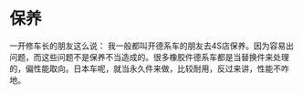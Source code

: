 # 保养
一开修车长的朋友这么说：
我一般都叫开德系车的朋友去4S店保养。因为容易出问题，而这些问题不是保养不当造成的。很多橡胶件德系车都是当替换件来处理的，偏性能取向。日本车呢，就当永久件来做，比较耐用，反过来讲，性能不咋地。